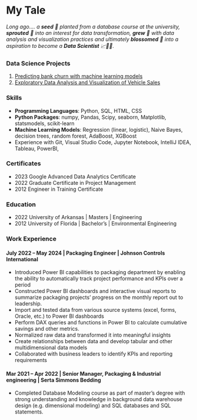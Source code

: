 # My Tale
*Long ago.... a **seed** 🌱 planted from a database course at the university, **sprouted** 🌿 into an interest for data transformation, **grew** 🌳 with data analysis and visualization practices and ultimately **blossomed** 🌸 into a aspiration to become a **Data Scientist** 📈👩‍🔬.*

### Data Science Projects
1. [Predicting bank churn with machine learning models](https://github.com/aprilhong/bankchurn)
2. [Exploratory Data Analysis and Visualization of Vehicle Sales](https://github.com/aprilhong/vehiclesales)


### Skills
- **Programming Languages**: Python, SQL, HTML, CSS
- **Python Packages**: numpy, Pandas, Scipy, seaborn, Matplotlib, statsmodels, scikit-learn
- **Machine Learning Models**: Regression (linear, logistic), Naive Bayes, decision trees, random forest, AdaBoost, XGBoost
- Experience with Git, Visual Studio Code, Jupyter Notebook, IntelliJ IDEA, Tableau, PowerBI, 

### Certificates
- 2023 Google Advanced Data Analytics Certificate
- 2022 Graduate Certificate in Project Management 
- 2012 Engineer in Training Certificate

### Education
- 2022 University of Arkansas | Masters | Engineering
- 2012 University of Florida | Bachelor’s | Environmental Engineering

### Work Experience
#### July 2022 – May 2024 | Packaging Engineer | Johnson Controls International
- Introduced Power BI capabilities to packaging department by enabling the ability to automatically track project performance and KPIs over a period 
- Constructed Power BI dashboards and interactive visual reports to summarize packaging projects’ progress on the monthly report out to leadership.
- Import and tested data from various source systems (excel, forms, Oracle, etc.) to Power BI dashboards
- Perform DAX queries and functions in Power BI to calculate cumulative savings and other metrics.
- Normalized raw data and transformed it into meaningful insights 
- Create relationships between data and develop tabular and other multidimensional data models
- Collaborated with business leaders to identify KPIs and reporting requirements 

#### Mar 2021 – Apr 2022 | Senior Manager, Packaging & Industrial engineering | Serta Simmons Bedding
- Completed Database Modeling course as part of master’s degree with strong understanding and knowledge in background data warehouse design (e.g. dimensional modeling) and SQL databases and SQL statements. 




